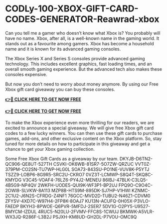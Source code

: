 # CODLy-100-XBOX-GIFT-CARD-CODES-GENERATOR-Reawrad-xbox

Can you tell me a gamer who doesn’t know what Xbox is? You probably will have no name. Xbox, after all, is a well-known name in the gaming world. It stands out as a favourite among gamers. Xbox has become a household name and it is known for its advanced gaming consoles.

The Xbox Series X and Series S consoles provide advanced gaming technology. This includes excellent graphics, fast loading times, and an overall smooth gaming experience. But the advanced tech also makes these consoles expensive.

But now you don’t need to worry about money anymore. By using our Free Xbox gift card giveaway you can buy these consoles.


**[👉🎁 CLICK HERE TO GET NOW FREE](https://smarttbx.com/xbox%20gift/)**

**[👉🎁 CLICK HERE TO GET NOW FREE](https://smarttbx.com/xbox%20gift/)**

To make the Xbox experience even more thrilling for our readers, we are excited to announce a special giveaway. We will give free Xbox gift card codes to a few lucky winners. You can then use these gift cards to purchase games, add-ons, and other exclusive content on the Xbox platform. So, stay tuned for more details on how to participate in this giveaway and get a chance to get your Xbox gaming collection.

Some Free Xbox Gift Cards as a giveaway by our team.
DKYJB-D6TN2-QC906-QE8UT-527TH
CSVKI-OK6WB-81SR7-5O7ZW-QRZUC
VVT0Z-379PM-CO2SN-TU7WP-HLG0L
SOA73-843SU-PO1NE-VUV8K-P5YTJ
TSZZ9-LOBP6-8G9R5-SRC2U-CKRO7
0VZ3T-LCMWP-S8Q4T-SKQ8C-KMYDG
V3C45-VOAF4-76LZ6-PY4J2-MENEU
86IBJ-47BLK-C3LQ5-4B5G9-NP4QV
2WKFH-UODE5-QUI9K-WF3P1-BP2UJ
FPQ9O-C9O4C-2OWI8-SLVKW-8A113
MZP8B-HTS9M-895DK-SJ7HP-V1HWI
KZNMC-2C1U2-J6N2S-CFRDG-Z4NF1
76GCC-MVD2D-TUBU2-N46Z1-CDVM0
ZFYSV-4XD7C-W97H4-2FP8K-8OAJ7
KU13N-ACUFQ-0H05X-P3VLO-FAEDP
BKYH3-8PWOE-Q6PVR-5MFDJ-2SER7
5DV1G-O2PY5-U9527-BMYCM-IZDUL
4RUC5-N20LU-2FVMV-FFC8S-1CWUJ
BKMWK-A5VLR-WX3JQ-R286F-L3B2J
PSJXH-KM8UD-GH2DL-P7VOU-OMC9Q
